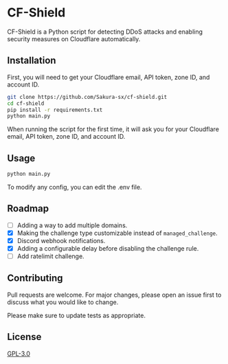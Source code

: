 # CF-Shield

CF-Shield is a Python script for detecting DDoS attacks and enabling security measures on Cloudflare automatically.

## Installation

First, you will need to get your Cloudflare email, API token, zone ID, and account ID.

```bash
git clone https://github.com/Sakura-sx/cf-shield.git
cd cf-shield
pip install -r requirements.txt
python main.py
```
When running the script for the first time, it will ask you for your Cloudflare email, API token, zone ID, and account ID.

## Usage

```bash
python main.py
```
To modify any config, you can edit the .env file.

## Roadmap
- [ ] Adding a way to add multiple domains.
- [x] Making the challenge type customizable instead of `managed_challenge`.
- [x] Discord webhook notifications.
- [x] Adding a configurable delay before disabling the challenge rule.
- [ ] Add ratelimit challenge.

## Contributing

Pull requests are welcome. For major changes, please open an issue first
to discuss what you would like to change.

Please make sure to update tests as appropriate.

## License

[GPL-3.0](https://choosealicense.com/licenses/gpl-3.0/)